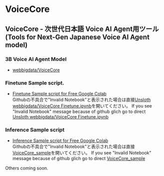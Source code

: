# VoiceCore

## VoiceCore - 次世代日本語 Voice AI Agent用ツール(Tools for Next-Gen Japanese Voice AI Agent model)


### 3B Voice AI Agent Model
- [webbigdata/VoiceCore](https://huggingface.co/webbigdata/VoiceCore)

### Finetune Sample script.
- [Finetune Sample script for Free Google Colab](Unsloth_webbigdata_VoiceCore_Finetune.ipynb)  
Githubの不具合で"Invalid Notebook"と表示された場合は直接[Unsloth webbigdata/VoiceCore Finetune.ipynb](https://colab.research.google.com/drive/1WOOm2LAXjsoW7JyBu8g_JM7tlcxE-snc?usp=sharing)を開いてください。 
If you see "Invalid Notebook" message because of github glich go to direct [Unsloth webbigdata/VoiceCore Finetune.ipynb](https://colab.research.google.com/drive/1WOOm2LAXjsoW7JyBu8g_JM7tlcxE-snc?usp=sharing)

### Inference Sample script
- [Inference Sample script for Free Google Colab](VoiceCore_sample.ipynb)  
Githubの不具合で"Invalid Notebook"と表示された場合は直接[VoiceCore_sample](https://colab.research.google.com/drive/1Wbw6-oQYhBwjAUu_T_X3nTt7d9IA1a60?usp=sharing)を開いてください。 
If you see "Invalid Notebook" message because of github glich go to direct [VoiceCore_sample](https://colab.research.google.com/drive/1Wbw6-oQYhBwjAUu_T_X3nTt7d9IA1a60?usp=sharing)


Others coming soon.
